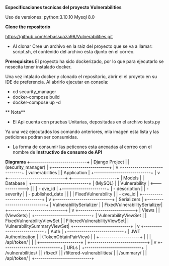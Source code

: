 **Especificaciones tecnicas del proyecto Vulnerabilities**
   
Uso de versiones:
python:3.10.10
Mysql 8.0

**Clone the repositorio**

https://github.com/sebassuaza98/Vulnerabilities.git
* Al clonar Cree un archivo en la raiz del proyecto que se va a llamar: script.sh, el contenido del archivo esta djunto en el correo.

**Prerequisites**
El proyecto ha sido dockerizado, por lo que para ejecutarlo se nesecita tener instalado docker.

Una vez intalado docker y clonado el repositorio, abrir el el proyeto en su IDE de preferencia.
Al abrirlo ejecutar en consola:
* cd security_manager
* docker-compose build     
* docker-compose up -d  

** Nota**
* El Api cuenta con pruebas Unitarias, depositadas en el archivo tests.py

Ya una vez ejecutados los comando anteriores, mla imagen esta lista y las peticiones podran ser consumidas.
* La forma de consumir las peticones esta anexadas al correo con el nombre de **Instructivo de consumo de API**

**Diagrama**
+----------------------------+
|       Django Project       |
|        (security_manager)  |
+----------------------------+
            |
            v
+----------------------------+
|       vulnerabilities      |
|         Application        |
+----------------------------+
            |
            v
+----------------------------+                +----------------------+
|          Models            |                |      Database        |
+----------------------------+                |      (MySQL)         |
| Vulnerability              | <------------> |                      |
| - cve_id                   |                +----------------------+
| - description              |
| - severity                 |
| - published_date           |
|                            |
| FixedVulnerability         |
| - cve_id                   |
+----------------------------+
            |
            v
+----------------------------+
|         Serializers        |
+----------------------------+
| VulnerabilitySerializer    |
| FixedVulnerabilitySerializer|
+----------------------------+
            |
            v
+----------------------------+
|            Views           |
|          (ViewSets)        |
+----------------------------+
| VulnerabilityViewSet       |
| FixedVulnerabilityViewSet  |
| FilteredVulnerabilityViewSet|
| VulnerabilitySummaryViewSet|
+----------------------------+
            |
            v
+----------------------------+
|           Auth             |
+----------------------------+
|    JWT Authentication      |
|  (TokenObtainPairView)     |
|   +--------------------+   |
|   |    /api/token/    |   |
|   +--------------------+   |
+----------------------------+
            |
            v
+----------------------------+
|            URLs            |
+----------------------------+
| /vulnerabilities/          |
| /fixed/                    |
| /filtered-vulnerabilities/ |
| /summary/                  |
| /api/token/                |
+----------------------------+

